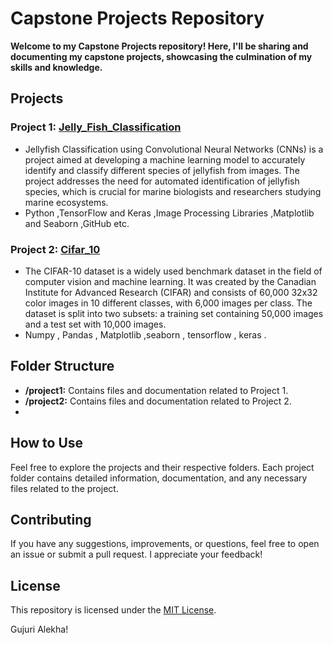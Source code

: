 # Capstone Projects Repository

**Welcome to my Capstone Projects repository! Here, I'll be sharing and documenting my capstone projects, showcasing the culmination of my skills and knowledge.**

## Projects

### Project 1: [Jelly_Fish_Classification](https://github.com/alekha1234/My_Capstone_Projects/blob/main/CNN/Jelly_Fish.ipynb)
   - Jellyfish Classification using Convolutional Neural Networks (CNNs) is a project aimed at developing a machine learning model to accurately identify and classify different species of jellyfish from images. The project addresses the need for automated identification of jellyfish species, which is crucial for marine biologists and researchers studying marine ecosystems.
   - Python ,TensorFlow and Keras ,Image Processing Libraries ,Matplotlib and Seaborn ,GitHub etc.

### Project 2: [Cifar_10](https://github.com/alekha1234/My_Capstone_Projects/blob/main/CNN/Cifar_10.ipynb)
   - The CIFAR-10 dataset is a widely used benchmark dataset in the field of computer vision and machine learning. It was created by the Canadian Institute for Advanced Research (CIFAR) and consists of 60,000 32x32 color images in 10 different classes, with 6,000 images per class. The dataset is split into two subsets: a training set containing 50,000 images and a test set with 10,000 images.
   - Numpy , Pandas , Matplotlib ,seaborn , tensorflow , keras .

<!-- Add more projects as needed -->

## Folder Structure

- **/project1:** Contains files and documentation related to Project 1.
- **/project2:** Contains files and documentation related to Project 2.
- <!-- Add more folders as needed -->

## How to Use

Feel free to explore the projects and their respective folders. Each project folder contains detailed information, documentation, and any necessary files related to the project.

## Contributing

If you have any suggestions, improvements, or questions, feel free to open an issue or submit a pull request. I appreciate your feedback!

## License

This repository is licensed under the [MIT License](LICENSE).

Gujuri Alekha!
